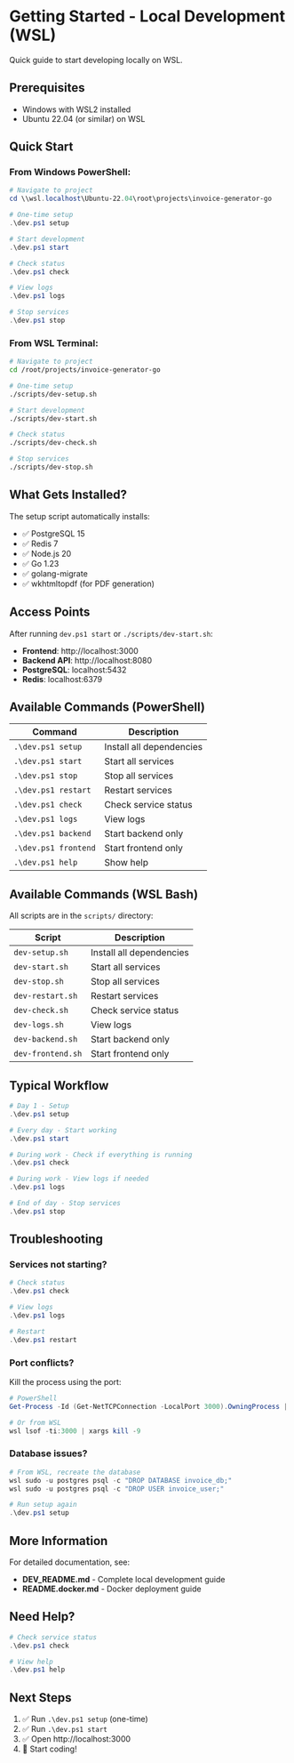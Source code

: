 # Getting Started - Local Development (WSL)

Quick guide to start developing locally on WSL.

## Prerequisites

- Windows with WSL2 installed
- Ubuntu 22.04 (or similar) on WSL

## Quick Start

### From Windows PowerShell:

```powershell
# Navigate to project
cd \\wsl.localhost\Ubuntu-22.04\root\projects\invoice-generator-go

# One-time setup
.\dev.ps1 setup

# Start development
.\dev.ps1 start

# Check status
.\dev.ps1 check

# View logs
.\dev.ps1 logs

# Stop services
.\dev.ps1 stop
```

### From WSL Terminal:

```bash
# Navigate to project
cd /root/projects/invoice-generator-go

# One-time setup
./scripts/dev-setup.sh

# Start development
./scripts/dev-start.sh

# Check status
./scripts/dev-check.sh

# Stop services
./scripts/dev-stop.sh
```

## What Gets Installed?

The setup script automatically installs:
- ✅ PostgreSQL 15
- ✅ Redis 7
- ✅ Node.js 20
- ✅ Go 1.23
- ✅ golang-migrate
- ✅ wkhtmltopdf (for PDF generation)

## Access Points

After running `dev.ps1 start` or `./scripts/dev-start.sh`:

- **Frontend**: http://localhost:3000
- **Backend API**: http://localhost:8080
- **PostgreSQL**: localhost:5432
- **Redis**: localhost:6379

## Available Commands (PowerShell)

| Command | Description |
|---------|-------------|
| `.\dev.ps1 setup` | Install all dependencies |
| `.\dev.ps1 start` | Start all services |
| `.\dev.ps1 stop` | Stop all services |
| `.\dev.ps1 restart` | Restart services |
| `.\dev.ps1 check` | Check service status |
| `.\dev.ps1 logs` | View logs |
| `.\dev.ps1 backend` | Start backend only |
| `.\dev.ps1 frontend` | Start frontend only |
| `.\dev.ps1 help` | Show help |

## Available Commands (WSL Bash)

All scripts are in the `scripts/` directory:

| Script | Description |
|--------|-------------|
| `dev-setup.sh` | Install all dependencies |
| `dev-start.sh` | Start all services |
| `dev-stop.sh` | Stop all services |
| `dev-restart.sh` | Restart services |
| `dev-check.sh` | Check service status |
| `dev-logs.sh` | View logs |
| `dev-backend.sh` | Start backend only |
| `dev-frontend.sh` | Start frontend only |

## Typical Workflow

```powershell
# Day 1 - Setup
.\dev.ps1 setup

# Every day - Start working
.\dev.ps1 start

# During work - Check if everything is running
.\dev.ps1 check

# During work - View logs if needed
.\dev.ps1 logs

# End of day - Stop services
.\dev.ps1 stop
```

## Troubleshooting

### Services not starting?

```powershell
# Check status
.\dev.ps1 check

# View logs
.\dev.ps1 logs

# Restart
.\dev.ps1 restart
```

### Port conflicts?

Kill the process using the port:

```powershell
# PowerShell
Get-Process -Id (Get-NetTCPConnection -LocalPort 3000).OwningProcess | Stop-Process

# Or from WSL
wsl lsof -ti:3000 | xargs kill -9
```

### Database issues?

```powershell
# From WSL, recreate the database
wsl sudo -u postgres psql -c "DROP DATABASE invoice_db;"
wsl sudo -u postgres psql -c "DROP USER invoice_user;"

# Run setup again
.\dev.ps1 setup
```

## More Information

For detailed documentation, see:
- **DEV_README.md** - Complete local development guide
- **README.docker.md** - Docker deployment guide

## Need Help?

```powershell
# Check service status
.\dev.ps1 check

# View help
.\dev.ps1 help
```

## Next Steps

1. ✅ Run `.\dev.ps1 setup` (one-time)
2. ✅ Run `.\dev.ps1 start`
3. ✅ Open http://localhost:3000
4. 🚀 Start coding!
